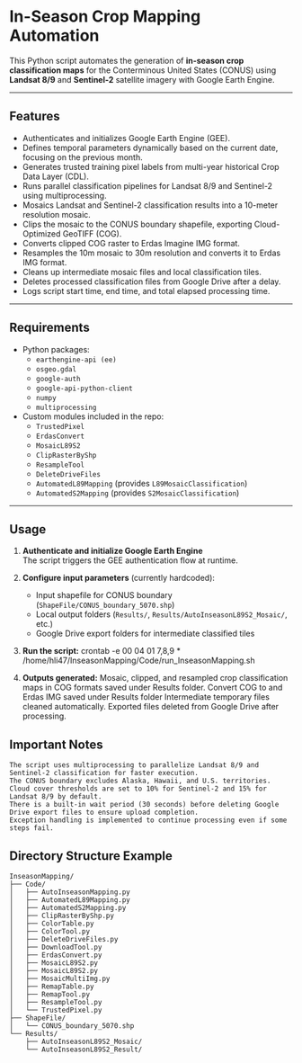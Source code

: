 # In-Season Crop Mapping Automation

This Python script automates the generation of **in-season crop classification maps** for the Conterminous United States (CONUS) using **Landsat 8/9** and **Sentinel-2** satellite imagery with Google Earth Engine.

---

## Features

- Authenticates and initializes Google Earth Engine (GEE).
- Defines temporal parameters dynamically based on the current date, focusing on the previous month.
- Generates trusted training pixel labels from multi-year historical Crop Data Layer (CDL).
- Runs parallel classification pipelines for Landsat 8/9 and Sentinel-2 using multiprocessing.
- Mosaics Landsat and Sentinel-2 classification results into a 10-meter resolution mosaic.
- Clips the mosaic to the CONUS boundary shapefile, exporting Cloud-Optimized GeoTIFF (COG).
- Converts clipped COG raster to Erdas Imagine IMG format.
- Resamples the 10m mosaic to 30m resolution and converts it to Erdas IMG format.
- Cleans up intermediate mosaic files and local classification tiles.
- Deletes processed classification files from Google Drive after a delay.
- Logs script start time, end time, and total elapsed processing time.

---

## Requirements

- Python packages:
  - `earthengine-api (ee)`
  - `osgeo.gdal`
  - `google-auth`
  - `google-api-python-client`
  - `numpy`
  - `multiprocessing`
- Custom modules included in the repo:
  - `TrustedPixel`
  - `ErdasConvert`
  - `MosaicL89S2`
  - `ClipRasterByShp`
  - `ResampleTool`
  - `DeleteDriveFiles`
  - `AutomatedL89Mapping` (provides `L89MosaicClassification`)
  - `AutomatedS2Mapping` (provides `S2MosaicClassification`)

---

## Usage

1. **Authenticate and initialize Google Earth Engine**  
    The script triggers the GEE authentication flow at runtime.

2. **Configure input parameters** (currently hardcoded):  
    - Input shapefile for CONUS boundary (`ShapeFile/CONUS_boundary_5070.shp`)  
    - Local output folders (`Results/`, `Results/AutoInseasonL89S2_Mosaic/`, etc.)  
    - Google Drive export folders for intermediate classified tiles

3. **Run the script:** 
    crontab -e
    00 04 01 7,8,9 * /home/hli47/InseasonMapping/Code/run_InseasonMapping.sh

4. **Outputs generated:** 
    Mosaic, clipped, and resampled crop classification maps in COG formats saved under Results folder.
    Convert COG to and Erdas IMG saved under Results folder
    Intermediate temporary files cleaned automatically.
    Exported files deleted from Google Drive after processing.

## Important Notes
    The script uses multiprocessing to parallelize Landsat 8/9 and Sentinel-2 classification for faster execution.
    The CONUS boundary excludes Alaska, Hawaii, and U.S. territories.
    Cloud cover thresholds are set to 10% for Sentinel-2 and 15% for Landsat 8/9 by default.
    There is a built-in wait period (30 seconds) before deleting Google Drive export files to ensure upload completion.
    Exception handling is implemented to continue processing even if some steps fail.

## Directory Structure Example
    InseasonMapping/
    ├── Code/
    │   ├── AutoInseasonMapping.py
    │   ├── AutomatedL89Mapping.py
    │   ├── AutomatedS2Mapping.py
    │   ├── ClipRasterByShp.py
    │   ├── ColorTable.py
    │   ├── ColorTool.py
    │   ├── DeleteDriveFiles.py
    │   ├── DownloadTool.py
    │   ├── ErdasConvert.py
    │   ├── MosaicL89S2.py
    │   ├── MosaicL89S2.py
    │   ├── MosaicMultiImg.py
    │   ├── RemapTable.py
    │   ├── RemapTool.py
    │   ├── ResampleTool.py
    │   └── TrustedPixel.py
    ├── ShapeFile/
    │   └── CONUS_boundary_5070.shp
    └── Results/
        ├── AutoInseasonL89S2_Mosaic/
        └── AutoInseasonL89S2_Result/

